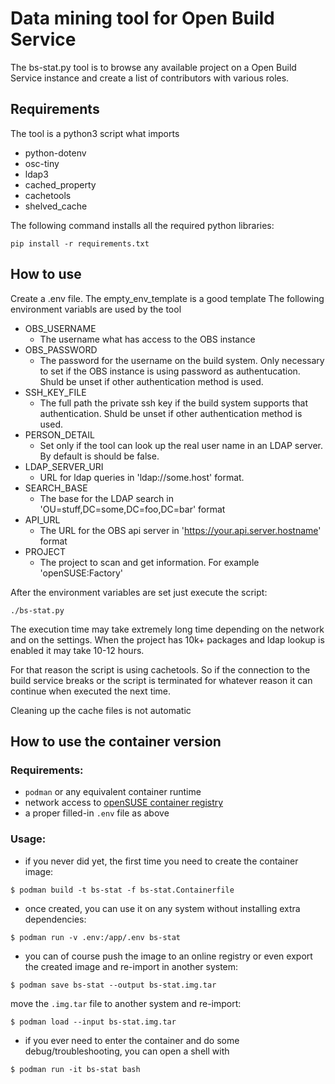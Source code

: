 # Data mining tool for Open Build Service
The bs-stat.py tool is to browse any available project on a Open Build Service instance and create a list of contributors with various roles.
## Requirements

The tool is a python3 script what imports

* python-dotenv
* osc-tiny
* ldap3
* cached_property
* cachetools
* shelved_cache

The following command installs all the required python libraries:
```
pip install -r requirements.txt
```

## How to use
Create a .env file. The empty_env_template is a good template
The following environment variabls are used by the tool
  
* OBS_USERNAME
  + The username what has access to the OBS instance
* OBS_PASSWORD
  + The password for the username on the build system. Only necessary to set if the OBS instance is using password as authentucation. Shuld be unset if other authentication method is used.
* SSH_KEY_FILE
  + The full path the private ssh key if the build system supports that authentication. Shuld be unset if other authentication method is used.
* PERSON_DETAIL
  + Set only if the tool can look up the real user name in an LDAP server. By default is should be false.
* LDAP_SERVER_URI
  + URL for ldap queries in 'ldap://some.host' format. 
* SEARCH_BASE
  + The base for the LDAP search in 'OU=stuff,DC=some,DC=foo,DC=bar' format
* API_URL
  + The URL for the OBS api server in 'https://your.api.server.hostname' format
* PROJECT
  + The project to scan and get information. For example 'openSUSE:Factory'

After the environment variables are set just execute the script:
```
./bs-stat.py
```

The execution time may take extremely long time depending on the network and on the settings. When the project has 10k+ packages and ldap lookup is enabled it may take 10-12 hours.


For that reason the script is using cachetools. So if the connection to the build service breaks or the script is terminated for whatever reason it can continue when executed the next time.


Cleaning up the cache files is not automatic

## How to use the container version

### Requirements:

 - `podman` or any equivalent container runtime
 - network access to [openSUSE container registry](https://registry.opensuse.org/)
 - a proper filled-in `.env` file as above

### Usage:

- if you never did yet, the first time you need to create the container image:

`$ podman build -t bs-stat -f bs-stat.Containerfile`

- once created, you can use it on any system without installing extra dependencies:

`$ podman run -v .env:/app/.env bs-stat`

- you can of course push the image to an online registry or even export the created image and re-import in another system:

`$ podman save bs-stat --output bs-stat.img.tar`

move the `.img.tar` file to another system and re-import:

`$ podman load --input bs-stat.img.tar`

- if you ever need to enter the container and do some debug/troubleshooting, you can open a shell with

`$ podman run -it bs-stat bash`
